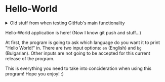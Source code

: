 # Hello-World
<details>
  <summary>Old stuff from when testing GitHub's main functionality</summary>
  <br>
  Hello World repository, GitHub test.
  New branch test.
  <br><br>
  To check out the wiki, please visit it. (It's more like a lorem-ipsum test there...)
  <br><br>
</details>

Hello-World application is here! (Now I know git push and stuff...)

At first, the program is going to ask which language do 
you want it to print "Hello World!" in. There are two input options: ```en``` (English) and ```bg``` (Bulgarian). Other inputs are not going to be accepted for this current release of the program.

This is everything you need to take into concideration when using this program! Hope you enjoy! :)
